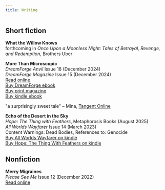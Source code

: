 ```yaml
---
title: Writing
---
```


## Short fiction
**What the Willow Knows**
<br>forthcoming in _Once Upon a Moonless Night: Tales of Betrayal, Revenge, and Redemption_, Brothers Uber

**More Than Microscopic**
<br>_DreamForge Anvil_ Issue 18 (December 2024)
<br>_DreamForge Magazine_ Issue 15 (December 2024)
<br>[Read online](https://dreamforge.mywebportal.app/dreamforge/stories/show/more-than-microscopic-erin-darrow)
<br>[Buy DreamForge ebook](https://dreamforgemagazine.com/product/dreamforge-anvil-issue-18-epub-mobi-pdf/)
<br>[Buy print magazine](https://a.co/d/1itSqtL)
<br>[Buy kindle ebook](https://a.co/d/ejVnNjb)

"a surprisingly sweet tale" – Mina, [Tangent Online](https://tangentonline.com/e-market-quarterly/dreamforge-anvil-18-winter-2024/)

**Echo of the Desert in the Sky**
<br>_Hope: The Thing with Feathers_, Metaphorosis Books (August 2025)
<br>_All Worlds Wayfarer_ Issue 14 (March 2023)
<br>Content Warnings: Dead Bodies, References to: Genocide
<br>[Buy All Worlds Wayfarer on kindle](https://a.co/d/0O1kxLa)
<br>[Buy Hope: The Thing With Feathers on kindle](https://www.amazon.com/HOPE-Feathers-B-Morris-Allen-ebook/dp/B0FC3PQ44H)

## Nonfiction
**Merry Migraines**
<br>_Please See Me_ Issue 12 (December 2022)
<br>[Read online](https://pleaseseeme.com/issue-12-diagnosis/nonfiction/merry-migraines-psm-12-cnf-erin-darrow/)
